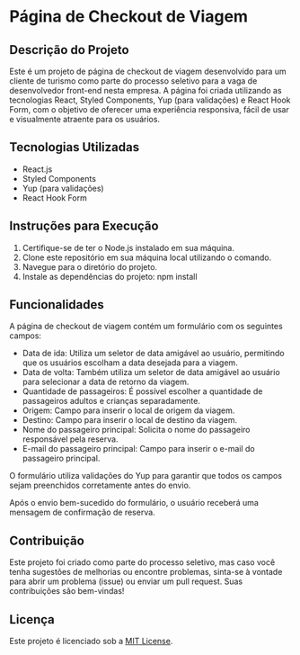# Página de Checkout de Viagem 

## Descrição do Projeto

Este é um projeto de página de checkout de viagem desenvolvido para um cliente de turismo como parte do processo seletivo para a vaga de desenvolvedor front-end nesta empresa. A página foi criada utilizando as tecnologias React, Styled Components, Yup (para validações) e React Hook Form, com o objetivo de oferecer uma experiência responsiva, fácil de usar e visualmente atraente para os usuários.


## Tecnologias Utilizadas

- React.js
- Styled Components
- Yup (para validações)
- React Hook Form

## Instruções para Execução

1. Certifique-se de ter o Node.js instalado em sua máquina.
2. Clone este repositório em sua máquina local utilizando o comando.
3. Navegue para o diretório do projeto.
4. Instale as dependências do projeto: npm install
   
## Funcionalidades

A página de checkout de viagem contém um formulário com os seguintes campos:

- Data de ida: Utiliza um seletor de data amigável ao usuário, permitindo que os usuários escolham a data desejada para a viagem.
- Data de volta: Também utiliza um seletor de data amigável ao usuário para selecionar a data de retorno da viagem.
- Quantidade de passageiros: É possível escolher a quantidade de passageiros adultos e crianças separadamente.
- Origem: Campo para inserir o local de origem da viagem.
- Destino: Campo para inserir o local de destino da viagem.
- Nome do passageiro principal: Solicita o nome do passageiro responsável pela reserva.
- E-mail do passageiro principal: Campo para inserir o e-mail do passageiro principal.

O formulário utiliza validações do Yup para garantir que todos os campos sejam preenchidos corretamente antes do envio.

Após o envio bem-sucedido do formulário, o usuário receberá uma mensagem de confirmação de reserva.

## Contribuição

Este projeto foi criado como parte do processo seletivo, mas caso você tenha sugestões de melhorias ou encontre problemas, sinta-se à vontade para abrir um problema (issue) ou enviar um pull request. Suas contribuições são bem-vindas!

## Licença

Este projeto é licenciado sob a [MIT License](https://opensource.org/licenses/MIT).



